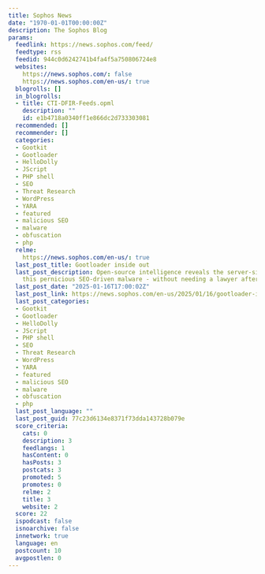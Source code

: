 ```yaml
---
title: Sophos News
date: "1970-01-01T00:00:00Z"
description: The Sophos Blog
params:
  feedlink: https://news.sophos.com/feed/
  feedtype: rss
  feedid: 944c0d6242741b4fa4f5a750806724e8
  websites:
    https://news.sophos.com/: false
    https://news.sophos.com/en-us/: true
  blogrolls: []
  in_blogrolls:
  - title: CTI-DFIR-Feeds.opml
    description: ""
    id: e1b4718a0340ff1e866dc2d733303081
  recommended: []
  recommender: []
  categories:
  - Gootkit
  - Gootloader
  - HelloDolly
  - JScript
  - PHP shell
  - SEO
  - Threat Research
  - WordPress
  - YARA
  - featured
  - malicious SEO
  - malware
  - obfuscation
  - php
  relme:
    https://news.sophos.com/en-us/: true
  last_post_title: Gootloader inside out
  last_post_description: Open-source intelligence reveals the server-side code of
    this pernicious SEO-driven malware - without needing a lawyer afterward
  last_post_date: "2025-01-16T17:00:02Z"
  last_post_link: https://news.sophos.com/en-us/2025/01/16/gootloader-inside-out/
  last_post_categories:
  - Gootkit
  - Gootloader
  - HelloDolly
  - JScript
  - PHP shell
  - SEO
  - Threat Research
  - WordPress
  - YARA
  - featured
  - malicious SEO
  - malware
  - obfuscation
  - php
  last_post_language: ""
  last_post_guid: 77c23d6134e8371f73dda143728b079e
  score_criteria:
    cats: 0
    description: 3
    feedlangs: 1
    hasContent: 0
    hasPosts: 3
    postcats: 3
    promoted: 5
    promotes: 0
    relme: 2
    title: 3
    website: 2
  score: 22
  ispodcast: false
  isnoarchive: false
  innetwork: true
  language: en
  postcount: 10
  avgpostlen: 0
---
```

